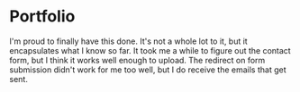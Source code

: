 # Portfolio
I'm proud to finally have this done. It's not a whole lot to it, but it encapsulates what I know so far. It took me a while to figure out the contact form, but I think it works well enough to upload. The redirect on form submission didn't work for me too well, but I do receive the emails that get sent.
